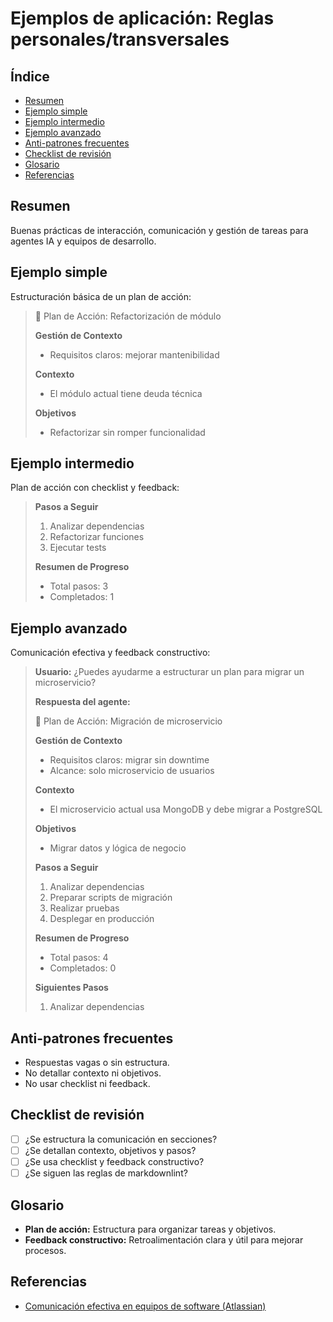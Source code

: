 # Ejemplos de aplicación: Reglas personales/transversales

## Índice

- [Resumen](#resumen)
- [Ejemplo simple](#ejemplo-simple)
- [Ejemplo intermedio](#ejemplo-intermedio)
- [Ejemplo avanzado](#ejemplo-avanzado)
- [Anti-patrones frecuentes](#anti-patrones-frecuentes)
- [Checklist de revisión](#checklist-de-revisión)
- [Glosario](#glosario)
- [Referencias](#referencias)

## Resumen

Buenas prácticas de interacción, comunicación y gestión de tareas para agentes IA y equipos de desarrollo.

## Ejemplo simple

Estructuración básica de un plan de acción:

> 🌟 Plan de Acción: Refactorización de módulo
>
> **Gestión de Contexto**
>
> - Requisitos claros: mejorar mantenibilidad
>
> **Contexto**
>
> - El módulo actual tiene deuda técnica
>
> **Objetivos**
>
> - Refactorizar sin romper funcionalidad

## Ejemplo intermedio

Plan de acción con checklist y feedback:

> **Pasos a Seguir**
>
> 1. Analizar dependencias
> 2. Refactorizar funciones
> 3. Ejecutar tests
>
> **Resumen de Progreso**
>
> - Total pasos: 3
> - Completados: 1

## Ejemplo avanzado

Comunicación efectiva y feedback constructivo:

> **Usuario:** ¿Puedes ayudarme a estructurar un plan para migrar un microservicio?
>
> **Respuesta del agente:**
>
> 🌟 Plan de Acción: Migración de microservicio
>
> **Gestión de Contexto**
>
> - Requisitos claros: migrar sin downtime
> - Alcance: solo microservicio de usuarios
>
> **Contexto**
>
> - El microservicio actual usa MongoDB y debe migrar a PostgreSQL
>
> **Objetivos**
>
> - Migrar datos y lógica de negocio
>
> **Pasos a Seguir**
>
> 1. Analizar dependencias
> 2. Preparar scripts de migración
> 3. Realizar pruebas
> 4. Desplegar en producción
>
> **Resumen de Progreso**
>
> - Total pasos: 4
> - Completados: 0
>
> **Siguientes Pasos**
>
> 1. Analizar dependencias

## Anti-patrones frecuentes

- Respuestas vagas o sin estructura.
- No detallar contexto ni objetivos.
- No usar checklist ni feedback.

## Checklist de revisión

- [ ] ¿Se estructura la comunicación en secciones?
- [ ] ¿Se detallan contexto, objetivos y pasos?
- [ ] ¿Se usa checklist y feedback constructivo?
- [ ] ¿Se siguen las reglas de markdownlint?

## Glosario

- **Plan de acción:** Estructura para organizar tareas y objetivos.
- **Feedback constructivo:** Retroalimentación clara y útil para mejorar procesos.

## Referencias

- [Comunicación efectiva en equipos de software (Atlassian)](https://www.atlassian.com/es/team-playbook/plays/communications-plan)
